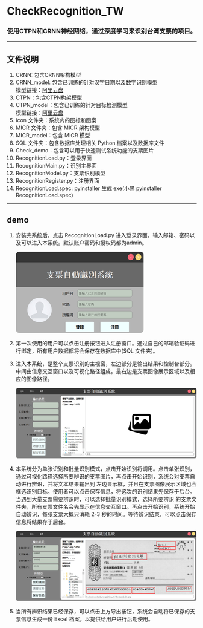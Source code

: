 # CheckRecognition_TW
### 使用CTPN和CRNN神经网络，通过深度学习来识别台湾支票的项目。
------ 
## 文件说明  
1. CRNN: 包含CRNN架构模型  
2. CRNN_model: 包含已训练的针对汉字日期以及数字识别模型  
   模型链接：[阿里云盘](https://www.aliyundrive.com/s/YySToVjVPoe)  
3. CTPN：包含CTPN构架模型
4. CTPN_model：包含已训练的针对目标检测模型  
   模型链接：[阿里云盘](https://www.aliyundrive.com/s/Nby8cpdgadz)    
5. icon 文件夹：系统内的图标和图案  
6. MICR 文件夹：包含 MICR 架构模型  
7. MICR_model：包含 MICR 模型  
8. SQL 文件夹：包含数据库处理相关 Python 档案以及数据库文件  
9. Check_demo：包含可以用于快速测试系统功能的支票图片  
10. RecognitionLoad.py：登录界面  
11. RecognitionMain.py：识别主界面  
12. RecognitionModel.py：支票识别模型  
13. RecognitionRegister.py：注册界面  
14. RecognitionLoad.spec: pyinstaller 生成 exe(小黑 pyinstaller RecognitionLoad.spec) 
------ 
## demo
1. 安装完系统后，点击 RecognitionLoad.py 进入登录界面。输入邮箱、密码以及可以进入本系统。默认账户密码和授权码都为admin。
  
   ![alt 文字](https://github.com/Boomm-shakalaka/CheckRecognition_TW/blob/master/demo_pic/load.png)  
   
2. 第一次使用的用户可以点击注册按钮进入注册窗口。通过自己的邮箱验证码进行绑定，所有用户数据都将会保存在数据库中(SQL 文件夹)。  
3. 进入本系统，是整个支票识别的主视窗，左边部分是输出结果和控制台部分。中间由信息交互窗口以及可视化路径组成。最右边是支票图像展示区域以及相应的图像路径。 
  
   ![alt 文字](https://github.com/Boomm-shakalaka/CheckRecognition_TW/blob/master/demo_pic/main.png)
   
4. 本系统分为单张识别和批量识别模式，点击开始识别将调用。点击单张识别，通过可视化路径选择所要辨识的支票图片，再点击开始识别，系统会对支票自动进行辨识，并将文本结果输出到    左边显示框，并且在支票图像展示区域也会框选识别目标。使用者可以点击保存信息，将这次的识别结果先保存于后台。当遇到大量支票需要辨识时，可以选择批量识别模式，选择所要辨识    的支票文件夹，所有支票文件名会先显示在信息交互窗口。再点击开始识别，系统开始自动辨识，每张支票大概只消耗 2-3 秒的时间。等待辨识结束，可以点击保存信息将结果存于后台。  
   
   ![alt 文字](https://github.com/Boomm-shakalaka/CheckRecognition_TW/blob/master/demo_pic/recog.png)
   
5. 当所有辨识结果已经保存，可以点击上方导出按钮，系统会自动将已保存的支票信息生成一份 Excel 档案，以提供给用户进行后期使用。
